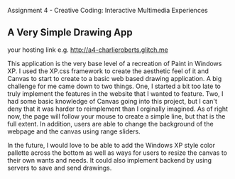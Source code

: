 Assignment 4 - Creative Coding: Interactive Multimedia Experiences
## A Very Simple Drawing App

your hosting link e.g. http://a4-charlieroberts.glitch.me


This application is the very base level of a recreation of Paint in Windows XP. I used the XP.css framework to create the aesthetic feel of it and Canvas to start to create to a basic web based drawing application.
A big challenge for me came down to two things. One, I started a bit too late to truly implement the features in the website that I wanted to feature. Two, I had some basic knowledge of Canvas going into this project, but I can't deny that it was harder to reimplement than I orginally imagined. As of right now, the page will follow your mouse to create a simple line, but that is the full extent.
In addition, users are able to change the background of the webpage and the canvas using range sliders.

In the future, I would love to be able to add the Windows XP style color pallette across the bottom as well as ways for users to resize the canvas to their own wants and needs. It could also implement backend by using servers to save and send drawings.
